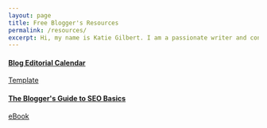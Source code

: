 ```yaml
---
layout: page
title: Free Blogger's Resources
permalink: /resources/
excerpt: Hi, my name is Katie Gilbert. I am a passionate writer and content marketer here in Beaverton, OR. Read on to learn more about me and my work.
---
```



<div class="half-column-left">
  <a href="/blog-editorial-calendar/"><i class="fa fa-file-excel-o" aria-hidden="true"></i>
  <h4>Blog Editorial Calendar</h4>
  <p>Template</p></a>
</div>

<div class="half-column-right">
  <a href="/bloggers-guide-to-seo-basics/"><i class="fa fa-book" aria-hidden="true"></i>
  <h4>The Blogger's Guide to SEO Basics</h4>
  <p>eBook</p></a>
</div>
